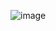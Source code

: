 ![image](https://github.com/ayush-086/LEVEL-1---LANDING-PAGE/assets/159880913/5400f212-315b-489f-9424-e9735e635edb)
